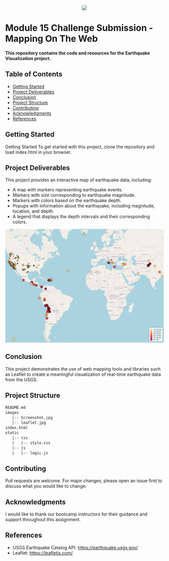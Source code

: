 <p align="center">
<img src="/images/leaflet.jpeg" align="Center">
</p>

# Module 15 Challenge Submission - Mapping On The Web

#### This repository contains the code and resources for the Earthquake Visualization project.

## Table of Contents
- [Getting Started](#getting-started)
- [Project Deliverables](#project-deliverables)
- [Conclusion](#conclusion)
- [Project Structure](#project-structure)
- [Contributing](#contributing)
- [Acknowledgments](#acknowledgments)
- [References](#references)

## Getting Started

Getting Started
To get started with this project, clone the repository and load index.html in your browser.

## Project Deliverables

This project provides an interactive map of earthquake data, including:

- A map with markers representing earthquake events.
- Markers with size corresponding to earthquake magnitude.
- Markers with colors based on the earthquake depth.
- Popups with information about the earthquake, including magnitude, location, and depth.
- A legend that displays the depth intervals and their corresponding colors.

<img src="/images/screenshot.jpg">

## Conclusion

This project demonstrates the use of web mapping tools and libraries such as Leaflet to create a meaningful visualization of real-time earthquake data from the USGS.

## Project Structure

```
README.md
images
   |-- Screenshot.jpg
   |-- leaflet.jpg
index.html
static
   |-- css
   |   |-- style.css
   |-- js
   |   |-- logic.js
```

## Contributing

Pull requests are welcome. For major changes, please open an issue first to discuss what you would like to change.

## Acknowledgments
I would like to thank our bootcamp instructors for their guidance and support throughout this assignment.

## References
- USGS Earthquake Catalog API: https://earthquake.usgs.gov/
- Leaflet: https://leafletjs.com/
